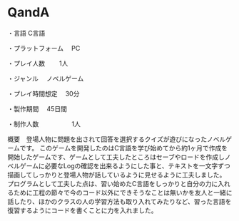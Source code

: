 # QandA
・言語              C言語

・プラットフォーム　 PC

・プレイ人数　     　1人

・ジャンル　        ノベルゲーム

・プレイ時間想定　   30分

・製作期間　         45日間

・制作人数　　　　　 1人

概要　登場人物に問題を出されて回答を選択するクイズが遊びになったノベルゲームです。
このゲームを開発したのはC言語を学び始めてから約1ヶ月で作成を開始したゲームです、ゲームとして工夫したところはセーブやロードを作成しノベルゲームに必要なLogの確認を出来るようにした事と、テキストを一文字ずつ描画してしっかりと登場人物が話しているように見せるように工夫しました。
プログラムとして工夫した点は、習い始めたC言語をしっかりと自分の力に入れるために工程の節々で今のコード以外にできそうなことは無いかを友人と一緒に話したり、ほかのクラスの人の学習方法も取り入れてみたりなど、習った言語を復習するようにコードを書くことに力を入れました。
